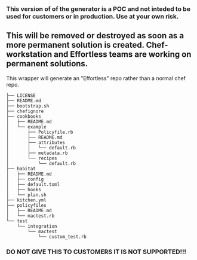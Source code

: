 ### This version of of the generator is a POC and not inteded to be used for customers or in production. Use at your own risk.
## This will be removed or destroyed as soon as a more permanent solution is created.  Chef-workstation and Effortless teams are working on permanent solutions.


This wrapper will generate an "Effortless" repo rather than a normal chef repo.

```
├── LICENSE
├── README.md
├── bootstrap.sh
├── chefignore
├── cookbooks
│   ├── README.md
│   └── example
│       ├── Policyfile.rb
│       ├── README.md
│       ├── attributes
│       │   └── default.rb
│       ├── metadata.rb
│       └── recipes
│           └── default.rb
├── habitat
│   ├── README.md
│   ├── config
│   ├── default.toml
│   ├── hooks
│   └── plan.sh
├── kitchen.yml
├── policyfiles
│   ├── README.md
│   └── mactest.rb
└── test
    └── integration
        └── mactest
            └── custom_test.rb
```

### DO NOT GIVE THIS TO CUSTOMERS IT IS NOT SUPPORTED!!!
